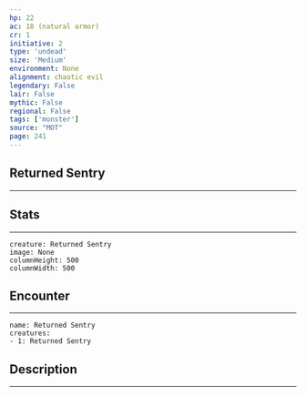 ```yaml
---
hp: 22
ac: 18 (natural armor)
cr: 1
initiative: 2
type: 'undead'    
size: 'Medium'
environment: None
alignment: chaotic evil
legendary: False
lair: False
mythic: False
regional: False
tags: ['monster']
source: "MOT"
page: 241
---
```


## Returned Sentry
---



## Stats
---

```statblock
creature: Returned Sentry
image: None
columnHeight: 500
columnWidth: 500
```

## Encounter
---

```encounter-table
name: Returned Sentry
creatures:
- 1: Returned Sentry
```

## Description
---




